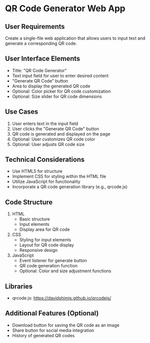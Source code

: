 # QR Code Generator Web App

## User Requirements
Create a single-file web application that allows users to input text and generate a corresponding QR code.

## User Interface Elements
- Title: "QR Code Generator"
- Text input field for user to enter desired content
- "Generate QR Code" button
- Area to display the generated QR code
- Optional: Color picker for QR code customization
- Optional: Size slider for QR code dimensions

## Use Cases
1. User enters text in the input field
2. User clicks the "Generate QR Code" button
3. QR code is generated and displayed on the page
4. Optional: User customizes QR code color
5. Optional: User adjusts QR code size

## Technical Considerations
- Use HTML5 for structure
- Implement CSS for styling within the HTML file
- Utilize JavaScript for functionality
- Incorporate a QR code generation library (e.g., qrcode.js)

## Code Structure
1. HTML
   - Basic structure
   - Input elements
   - Display area for QR code
2. CSS
   - Styling for input elements
   - Layout for QR code display
   - Responsive design
3. JavaScript
   - Event listener for generate button
   - QR code generation function
   - Optional: Color and size adjustment functions

## Libraries
- qrcode.js: https://davidshimjs.github.io/qrcodejs/

## Additional Features (Optional)
- Download button for saving the QR code as an image
- Share button for social media integration
- History of generated QR codes